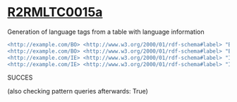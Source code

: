 
# [R2RMLTC0015a](https://www.w3.org/TR/rdb2rdf-test-cases/#R2RMLTC0015a)
Generation of language tags from a table with language information

```diff
<http://example.com/BO> <http://www.w3.org/2000/01/rdf-schema#label> "Bolivia, Plurinational State of"@en .
<http://example.com/BO> <http://www.w3.org/2000/01/rdf-schema#label> "Estado Plurinacional de Bolivia"@es .
<http://example.com/IE> <http://www.w3.org/2000/01/rdf-schema#label> "Ireland"@en .
<http://example.com/IE> <http://www.w3.org/2000/01/rdf-schema#label> "Irlanda"@es .
```

SUCCES

(also checking pattern queries afterwards: True)
